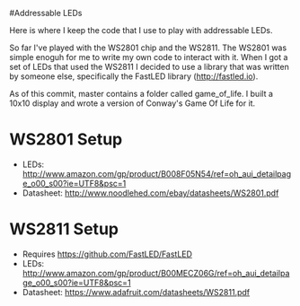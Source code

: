 #Addressable LEDs

Here is where I keep the code that I use to play with addressable LEDs.

So far I've played with the WS2801 chip and the WS2811. The WS2801 was simple enoguh for me to write my own code to interact with it. When I got a set of LEDs that used the WS2811 I decided to use a library that was written by someone else, specifically the FastLED library (http://fastled.io). 

As of this commit, master contains a folder called game_of_life. I built a 10x10 display and wrote a version of Conway's Game Of Life for it. 

# WS2801 Setup

* LEDs: http://www.amazon.com/gp/product/B008F05N54/ref=oh_aui_detailpage_o00_s00?ie=UTF8&psc=1
* Datasheet: http://www.noodlehed.com/ebay/datasheets/WS2801.pdf

# WS2811 Setup
* Requires https://github.com/FastLED/FastLED
* LEDs: http://www.amazon.com/gp/product/B00MECZ06G/ref=oh_aui_detailpage_o00_s00?ie=UTF8&psc=1
* Datasheet: https://www.adafruit.com/datasheets/WS2811.pdf